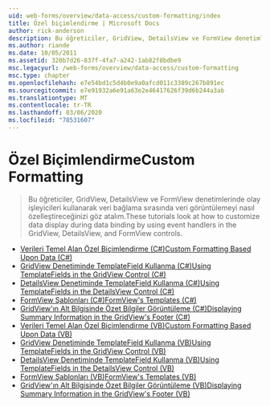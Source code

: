 ```yaml
---
uid: web-forms/overview/data-access/custom-formatting/index
title: Özel biçimlendirme | Microsoft Docs
author: rick-anderson
description: Bu öğreticiler, GridView, DetailsView ve FormView denetimlerinde olay işleyicileri kullanarak veri bağlama sırasında veri görüntülemeyi nasıl özelleştireceğinizi göz atalım.
ms.author: riande
ms.date: 10/05/2011
ms.assetid: 320b7d26-837f-4fa7-a242-1ab82f8bdbe9
msc.legacyurl: /web-forms/overview/data-access/custom-formatting
msc.type: chapter
ms.openlocfilehash: e7e54bd1c5d4b0e9a0afcd011c3389c267b891ec
ms.sourcegitcommit: e7e91932a6e91a63e2e46417626f39d6b244a3ab
ms.translationtype: MT
ms.contentlocale: tr-TR
ms.lasthandoff: 03/06/2020
ms.locfileid: "78531607"
---
```

# <a name="custom-formatting"></a><span data-ttu-id="8f8c0-103">Özel Biçimlendirme</span><span class="sxs-lookup"><span data-stu-id="8f8c0-103">Custom Formatting</span></span>

> <span data-ttu-id="8f8c0-104">Bu öğreticiler, GridView, DetailsView ve FormView denetimlerinde olay işleyicileri kullanarak veri bağlama sırasında veri görüntülemeyi nasıl özelleştireceğinizi göz atalım.</span><span class="sxs-lookup"><span data-stu-id="8f8c0-104">These tutorials look at how to customize data display during data binding by using event handlers in the GridView, DetailsView, and FormView controls.</span></span>

- [<span data-ttu-id="8f8c0-105">Verileri Temel Alan Özel Biçimlendirme (C#)</span><span class="sxs-lookup"><span data-stu-id="8f8c0-105">Custom Formatting Based Upon Data (C#)</span></span>](custom-formatting-based-upon-data-cs.md)
- [<span data-ttu-id="8f8c0-106">GridView Denetiminde TemplateField Kullanma (C#)</span><span class="sxs-lookup"><span data-stu-id="8f8c0-106">Using TemplateFields in the GridView Control (C#)</span></span>](using-templatefields-in-the-gridview-control-cs.md)
- [<span data-ttu-id="8f8c0-107">DetailsView Denetiminde TemplateField Kullanma (C#)</span><span class="sxs-lookup"><span data-stu-id="8f8c0-107">Using TemplateFields in the DetailsView Control (C#)</span></span>](using-templatefields-in-the-detailsview-control-cs.md)
- [<span data-ttu-id="8f8c0-108">FormView Şablonları (C#)</span><span class="sxs-lookup"><span data-stu-id="8f8c0-108">FormView's Templates (C#)</span></span>](using-the-formview-s-templates-cs.md)
- [<span data-ttu-id="8f8c0-109">GridView'ın Alt Bilgisinde Özet Bilgiler Görüntüleme (C#)</span><span class="sxs-lookup"><span data-stu-id="8f8c0-109">Displaying Summary Information in the GridView's Footer (C#)</span></span>](displaying-summary-information-in-the-gridview-s-footer-cs.md)
- [<span data-ttu-id="8f8c0-110">Verileri Temel Alan Özel Biçimlendirme (VB)</span><span class="sxs-lookup"><span data-stu-id="8f8c0-110">Custom Formatting Based Upon Data (VB)</span></span>](custom-formatting-based-upon-data-vb.md)
- [<span data-ttu-id="8f8c0-111">GridView Denetiminde TemplateField Kullanma (VB)</span><span class="sxs-lookup"><span data-stu-id="8f8c0-111">Using TemplateFields in the GridView Control (VB)</span></span>](using-templatefields-in-the-gridview-control-vb.md)
- [<span data-ttu-id="8f8c0-112">DetailsView Denetiminde TemplateField Kullanma (VB)</span><span class="sxs-lookup"><span data-stu-id="8f8c0-112">Using TemplateFields in the DetailsView Control (VB)</span></span>](using-templatefields-in-the-detailsview-control-vb.md)
- [<span data-ttu-id="8f8c0-113">FormView Şablonları (VB)</span><span class="sxs-lookup"><span data-stu-id="8f8c0-113">FormView's Templates (VB)</span></span>](using-the-formview-s-templates-vb.md)
- [<span data-ttu-id="8f8c0-114">GridView'ın Alt Bilgisinde Özet Bilgiler Görüntüleme (VB)</span><span class="sxs-lookup"><span data-stu-id="8f8c0-114">Displaying Summary Information in the GridView's Footer (VB)</span></span>](displaying-summary-information-in-the-gridview-s-footer-vb.md)
